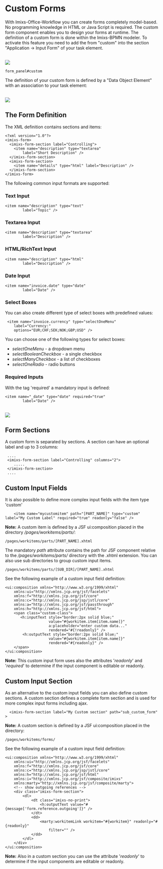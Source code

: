 # Custom Forms

With Imixs-Office-Workflow you can create forms completely model-based. No programming knowledge in HTML 
or Java Script is required.
The custom form component enables you to design your forms at runtime. The definition of a custom form is done within the Imixs-BPMN modeler.  To activate this feature you need to add the from "custom" into the section "Application -> Input Form" of your task element.


<br /><img src="custom_forms_01.png" /> 

	form_panel#custom


The definition of your custom form is defined by a "Data Object Element" with an association to your task element:

<br /><img src="imixs-bpmn-custom-forms.png" /> 


## The Form Definition

The XML definition contains sections and items:


	<?xml version="1.0"?>
	<imixs-form>
	  <imixs-form-section label="Controlling">
	    <item name="description" type="textarea"
	        label="Short Description" />
	  </imixs-form-section>
	  <imixs-form-section>
	    <item name="details" type="html" label="Description" />
	  </imixs-form-section>
	</imixs-form>
	
  
The following common input formats are supported:

### Text Input

	<item name="description" type="text"
	        label="Topic" />

### Textarea Input

	<item name="description" type="textarea"
	        label="Description" />

### HTML/RichText Input

	<item name="description" type="html"
	        label="Description" />

### Date Input

	<item name="invoice.date" type="date"
	        label="Date" />

### Select Boxes

You can also create different type of select boxes with predefined values:

	 <item name="invoice.currency" type="selectOneMenu" 
		label="Currency:"
		options="EUR;CHF;SEK;NOK;GBP;USD" />


You can choose one of the following types for select boxes:

 - *selectOneMenu*  - a dropdown menu
 - *selectBooleanCheckbox* - a single checkbox
 - *selectManyCheckbox* - a list of checkboxes
 - *selectOneRadio* - radio buttons
						

### Required Inputs
With the tag 'required' a mandatory input is defined:

	<item name="_date" type="date" required="true"
	        label="Date" />



<br /><img src="imixs-bpmn-custom-forms-example-768x538.png" /> 



## Form Sections

A custom form is separated by sections. A section can have an optional label and up to 3 columns:



	 ....
	 <imixs-form-section label="Controlling" columns="2">
	 	.....
	 </imixs-form-section>
	 ....


## Custom Input Fields

It is also possible to define more complex input fields with the item type 'custom'

	    <item name="mycustomitem" path="[PART_NAME]" type="custom" label="My Custom Label" required="true" readonly="false" />

**Note:** A custom item is defined by a JSF ui:composition placed in the directory */pages/workitems/parts/*: 

	/pages/workitems/parts/[PART_NAME].xhtml
	
The mandatory *path* attribute contains the path for JSF component relative to the */pages/workitems/parts/* directory with the .xhtml extension. You can also use sub directories to group custom input items. 

	/pages/workitems/parts/[SUB_DIR]/[PART_NAME].xhtml

See the following example of a custom input field definition:

	<ui:composition xmlns="http://www.w3.org/1999/xhtml"
		xmlns:ui="http://xmlns.jcp.org/jsf/facelets"
		xmlns:f="http://xmlns.jcp.org/jsf/core"
		xmlns:c="http://xmlns.jcp.org/jsp/jstl/core"
		xmlns:a="http://xmlns.jcp.org/jsf/passthrough"
		xmlns:h="http://xmlns.jcp.org/jsf/html">
		<span class="custom-class"> 
		   <h:inputText style="border:2px solid blue;" 
		                value="#{workitem.item[item.name]}"
		                a:placeholder="enter custom data..." 
		                rendered="#{!readonly}" />
		    <h:outputText style="border:2px solid blue;" 
		                value="#{workitem.item[item.name]}"
		                rendered="#{readonly}" />
		</span>
	</ui:composition>

**Note:** This custom input form uses also the attributes '*readonly*' and '*required*' to determine if the input component is editable or readonly.


## Custom Input Section

As an alternative to the custom input fields you can also define custom sections. A custom section defines a complete form section and is used for more complex input forms including ajax.

	  <imixs-form-section label="My Custom section" path="sub_custom_form" > 


	
**Note:** A custom section is defined by a JSF ui:composition placed in the directory: 

	/pages/workitems/forms/


See the following example of a custom input field definition:


	<ui:composition xmlns="http://www.w3.org/1999/xhtml"
		xmlns:ui="http://xmlns.jcp.org/jsf/facelets"
		xmlns:f="http://xmlns.jcp.org/jsf/core"
		xmlns:c="http://xmlns.jcp.org/jsp/jstl/core"
		xmlns:h="http://xmlns.jcp.org/jsf/html"
		xmlns:i="http://xmlns.jcp.org/jsf/composite/imixs"
		xmlns:marty="http://xmlns.jcp.org/jsf/composite/marty">
		<!-- show outgoing references -->
		<div class="imixs-form-section">
			<dl>
				<dt class="imixs-no-print">
					<h:outputText value="#{message['form.reference.outgoing']}" />
				</dt>
				<dd>
					<marty:workitemLink workitem="#{workitem}" readonly="#{readonly}" 
						filter="" />
				</dd>
			</dl>
		</div>
	</ui:composition>


**Note:** Also in a custom section you can use the attribute '*readonly*' to determine if the input components are editable or readonly.


	 
